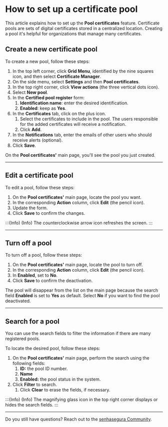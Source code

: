 # How to set up a certificate pool

This article explains how to set up the **Pool certificates** feature. Certificate pools are sets of digital certificates stored in a centralized location. Creating a pool it's helpful for organizations that manage many certificates.

## Create a new certificate pool

To create a new pool, follow these steps:

1. In the top left corner, click **Grid Menu**, identified by the nine squares icon, and then select **Certificate Manager**.
2. On the side menu, select **Settings** and then **Pool certificates**.
3. In the top right corner, click **View actions** (the three vertical dots icon).
4. Select **New pool**.
5. In the **Certified pool register** form:
    1. **Identification name**: enter the desired identification.
    2. **Enabled**: keep as **Yes**.
6. In the **Certificates** tab, click on the plus icon.
    1. Select the certificates to include in the pool. The users responsible for the added certificates will receive a notification. 
    2. Click **Add**.
7. In the **Notifications** tab, enter the emails of other users who should receive alerts (optional).
8. Click **Save**. 

On the **Pool certificates'** main page, you'll see the pool you just created. 
***
## Edit a certificate pool

To edit a pool, follow these steps:

1. On the **Pool certificates'** main page, locate the pool you want.
2. In the corresponding **Action** column, click **Edit** (the pencil icon).
3. Update the form.
4. Click **Save** to confirm the changes.

:::(Info) (Info)
The counterclockwise arrow icon refreshes the screen.
:::
***
## Turn off a pool
To turn off a pool, follow these steps:

1. On the **Pool certificates'** main page, locate the pool to turn off.
2. In the corresponding **Action** column, click **Edit** (the pencil icon).
3. In **Enabled**, set to **No**.
4. Click **Save** to confirm the deactivation.

The pool will disappear from the list on the main page because the search field **Enabled** is set to **Yes** as default. Select **No** if you want to find the pool deactivated. 
***
## Search for a pool
You can use the search fields to filter the information if there are many registered pools.

To locate the desired pool, follow these steps:

1. On the **Pool certificates'** main page, perform the search using the following fields:
    1. **ID:** the pool ID number.
    2. **Name** 
    3. **Enabled:** the pool status in the system.
2. Click **Filter** to search.
    1. Click **Clear** to erase the fields, if necessary.

:::(Info) (Info)
The magnifying glass icon in the top right corner displays or hides the search fields.
:::
***
Do you still have questions? Reach out to the [senhasegura Community](https://community.senhasegura.io/).
